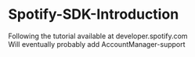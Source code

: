 # Spotify-SDK-Introduction

Following the tutorial available at developer.spotify.com <br/>
Will eventually probably add AccountManager-support
